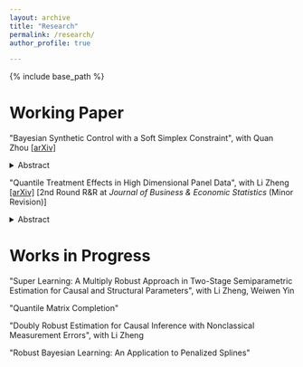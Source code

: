 ```yaml
---
layout: archive
title: "Research"
permalink: /research/
author_profile: true

---
```


{% include base_path %}

Working Paper
======
"Bayesian Synthetic Control with a Soft Simplex Constraint", with Quan Zhou  [\[arXiv\]](https://arxiv.org/abs/2503.06454)


<details>
<summary>Abstract</summary>

Whether the synthetic control method should be implemented with the simplex constraint and how to implement it in a high-dimensional setting have been widely discussed. To address both issues simultaneously, we propose a novel Bayesian synthetic control method that integrates a soft simplex constraint with spike-and-slab variable selection. Our model is featured by a hierarchical prior capturing how well the data aligns with the simplex assumption, which enables our method to efficiently adapt to the structure and information contained in the data by utilizing the constraint in a more flexible and data-driven manner. A unique computational challenge posed by our model is that conventional Markov chain Monte Carlo sampling algorithms for Bayesian variable selection are no longer applicable, since the soft simplex constraint results in an intractable marginal likelihood. To tackle this challenge, we propose to update the regression coefficients of two predictors simultaneously from their full conditional posterior distribution, which has an explicit but highly complicated characterization. This novel Gibbs updating scheme leads to an efficient Metropolis-within-Gibbs sampler that enables effective posterior sampling from our model and accurate estimation of the average treatment effect. Simulation studies demonstrate that our method performs well across a wide range of settings, in terms of both variable selection and treatment effect estimation, even when the true data-generating process does not adhere to the simplex constraint. Finally, application of our method to two empirical examples in the economic literature yields interesting insights into the impact of economic policies.

</details>

"Quantile Treatment Effects in High Dimensional Panel Data", with Li Zheng [\[arXiv\]](https://arxiv.org/abs/2504.00785) \[2nd Round R&R at *Journal of Business & Economic Statistics* (Minor Revision)\] 

<details>
<summary>Abstract</summary>

We introduce novel estimators for quantile causal effects with high dimensional panel data (large N and T), where only one or a few units are affected by the intervention or policy. Our method extends the generalized synthetic control method (Xu, 2017) from average treatment effects on the treated to quantile treatment effects on the treated, allowing the underlying factor structure to change across the quantile of the interested outcome distribution. Our method involves estimating the quantile-dependent factors using the control group, followed by a quantile regression to estimate the quantile treatment effect using the treated units. We establish the asymptotic properties of our estimators and propose a bootstrap procedure for statistical inference, supported by simulation studies. An empirical application of the 2008 China Stimulus Program is provided.
</details>

Works in Progress
======
"Super Learning: A Multiply Robust Approach in Two-Stage Semiparametric Estimation for Causal and Structural Parameters", with Li Zheng, Weiwen Yin

"Quantile Matrix Completion"

"Doubly Robust Estimation for Causal Inference with Nonclassical Measurement Errors", with Li Zheng

"Robust Bayesian Learning: An Application to Penalized Splines"
